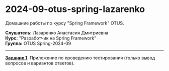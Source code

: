 # 2024-09-otus-spring-lazarenko

Домашние работы по курсу "Spring Framework" OTUS.

__Слушатель:__ Лазаренко Анастасия Дмитриевна  
__Курс:__ "Разработчик на Spring Framework"  
__Группа:__ OTUS Spring-2024-09
___

[__Задание 1__](hw01/README.md#задание-1). Приложение по проведению тестирования (только вывод вопросов и вариантов ответов).